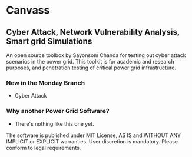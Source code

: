 # Canvass
## Cyber Attack, Network Vulnerability Analysis, Smart grid Simulations

An open source toolbox by Sayonsom Chanda for testing out cyber attack scenarios in the power grid.
This toolkit is for academic and research purposes, and penetration testing of critical power grid infrastructure.

### New in the Monday Branch

- Cyber Attack

### Why another Power Grid Software?

- There's nothing like this one yet.

The software is published under MIT License, AS IS and WITHOUT ANY IMPLICIT or EXPLICIT warranties. User discretion is mandatory. Please conform to legal requirements.
